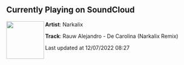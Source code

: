 ## Currently Playing on SoundCloud

[<img align="left" width="100" src="https://i1.sndcdn.com/artworks-6qczmrtEaYckOv4K-8seSBQ-t500x500.jpg">](https://soundcloud.com/narkalix/rauw-alejandro-de-carolina-narkalix-remix)

**Artist**: Narkalix 

**Track**: Rauw Alejandro - De Carolina (Narkalix Remix)

Last updated at 12/07/2022 08:27
